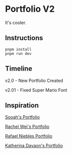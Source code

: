 # Portfolio V2

It's cooler.

## Instructions

```
pnpm install
pnpm run dev
```

## Timeline

v2.0 - New Portfolio Created

v2.01 - Fixed Super Mario Font

## Inspiration

[Sooah's Portfolio](https://www.sooahs-room-folio.com/)

[Rachel Wei's Portfolio](https://rachelqrwei.ca/)

[Rafael Niebles Portfolio](https://www.rnieb.dev/)

[Katherina Dayaon's Portfolio](https://katherinadayaon.me/)